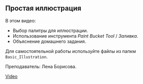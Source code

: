 ## Простая иллюстрация

В этом видео:

*   Выбор палитры для иллюстрации.
*   Использование инструмента *Paint Bucket Tool* / *Заливка*.
*   Объяснение домашнего задания.

Для самостоятельной работы используйте файлы из папкм `Basic_Illustration`.

Преподаватель: Лена Борисова.

[Video](https://player.softculture.cc/embed/MIL/MIL_9.7.12_L3-3_Basic_Illustration)